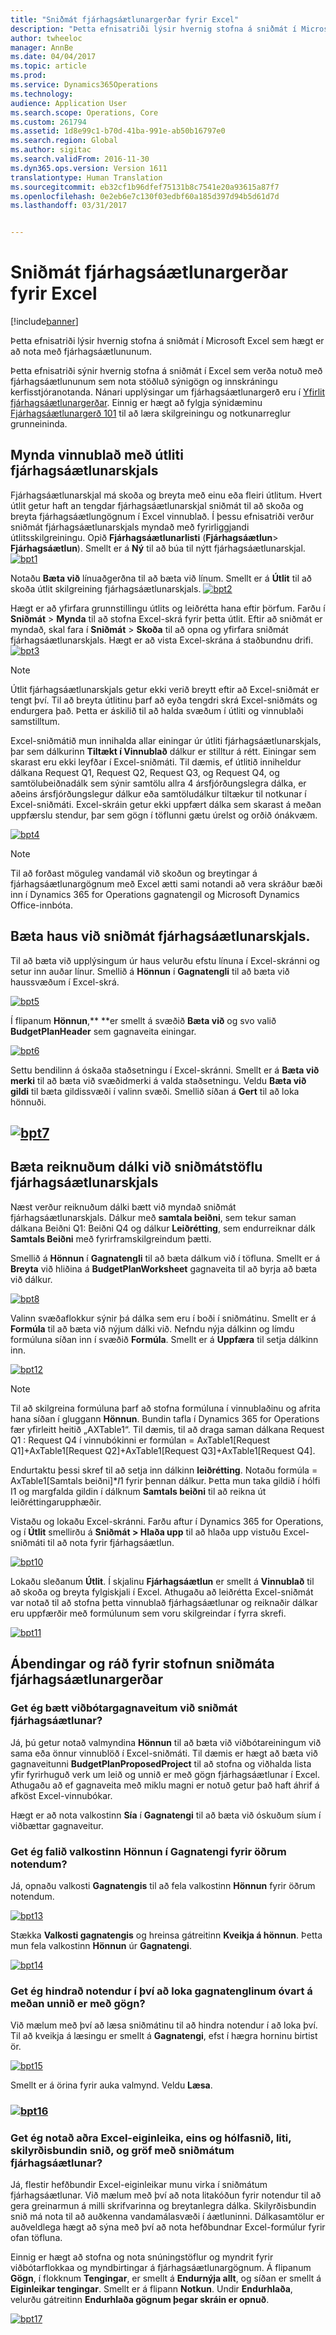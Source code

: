 ```yaml
---
title: "Sniðmát fjárhagsáætlunargerðar fyrir Excel"
description: "Þetta efnisatriði lýsir hvernig stofna á sniðmát í Microsoft Excel sem hægt er að nota með fjárhagsáætlununum."
author: twheeloc
manager: AnnBe
ms.date: 04/04/2017
ms.topic: article
ms.prod: 
ms.service: Dynamics365Operations
ms.technology: 
audience: Application User
ms.search.scope: Operations, Core
ms.custom: 261794
ms.assetid: 1d8e99c1-b70d-41ba-991e-ab50b16797e0
ms.search.region: Global
ms.author: sigitac
ms.search.validFrom: 2016-11-30
ms.dyn365.ops.version: Version 1611
translationtype: Human Translation
ms.sourcegitcommit: eb32cf1b96dfef75131b8c7541e20a93615a87f7
ms.openlocfilehash: 0e2eb6e7c130f03edbf60a185d397d94b5d61d7d
ms.lasthandoff: 03/31/2017


---
```


# <a name="budget-planning-templates-for-excel"></a>Sniðmát fjárhagsáætlunargerðar fyrir Excel

[!include[banner](../includes/banner.md)]


Þetta efnisatriði lýsir hvernig stofna á sniðmát í Microsoft Excel sem hægt er að nota með fjárhagsáætlununum.

Þetta efnisatriði sýnir hvernig stofna á sniðmát í Excel sem verða notuð með fjárhagsáætlununum sem nota stöðluð sýnigögn og innskráningu kerfisstjóranotanda. Nánari upplýsingar um fjárhagsáætlunargerð eru í [Yfirlit fjárhagsáætlunargerðar](budget-planning-overview-configuration.md). Einnig er hægt að fylgja sýnidæminu [Fjárhagsáætlunargerð 101](budget-plan.md) til að læra skilgreiningu og notkunarreglur grunneininda.

## <a name="generate-a-worksheet-using-budget-plan-document-layout"></a>Mynda vinnublað með útliti fjárhagsáætlunarskjals
Fjárhagsáætlunarskjal má skoða og breyta með einu eða fleiri útlitum. Hvert útlit getur haft an tengdar fjárhagsáætlunarskjal sniðmát til að skoða og breyta fjárhagsáætlungögnum í Excel vinnublað. Í þessu efnisatriði verður sniðmát fjárhagsáætlunarskjals myndað með fyrirliggjandi útlitsskilgreiningu. Opið **Fjárhagsáætlunarlisti** (**Fjárhagsáætlun**&gt; **Fjárhagsáætlun**). Smellt er á **Ný** til að búa til nýtt fjárhagsáætlunarskjal. [![bpt1](./media/bpt11-1024x552.png)](./media/bpt11.png) 

Notaðu **Bæta við** línuaðgerðna til að bæta við línum. Smellt er á **Útlit** til að skoða útlit skilgreining fjárhagsáætlunarskjals. 
[![bpt2](./media/bpt2-1024x274.png)](./media/bpt2.png) 

Hægt er að yfirfara grunnstillingu útlits og leiðrétta hana eftir þörfum. Farðu í **Sniðmát** &gt; **Mynda** til að stofna Excel-skrá fyrir þetta útlit. Eftir að sniðmát er myndað, skal fara í **Sniðmát** &gt; **Skoða** til að opna og yfirfara sniðmát fjárhagsáætlunarskjals. Hægt er að vista Excel-skrána á staðbundnu drifi. [![bpt3](./media/bpt3-1024x545.png)](./media/bpt3.png) 

> [!NOTE] 
> Útlit fjárhagsáætlunarskjals getur ekki verið breytt eftir að Excel-sniðmát er tengt því. Til að breyta útlitinu þarf að eyða tengdri skrá Excel-sniðmáts og endurgera það. Þetta er áskilið til að halda svæðum í útliti og vinnublaði samstilltum. 

Excel-sniðmátið mun innihalda allar einingar úr útliti fjárhagsáætlunarskjals, þar sem dálkurinn **Tiltækt í Vinnublað** dálkur er stilltur á rétt. Einingar sem skarast eru ekki leyfðar í Excel-sniðmáti. Til dæmis, ef útlitið inniheldur dálkana Request Q1, Request Q2, Request Q3, og Request Q4, og samtölubeiðnadálk sem sýnir samtölu allra 4 ársfjórðungslegra dálka, er aðeins ársfjórðungslegur dálkur eða samtöludálkur tiltækur til notkunar í Excel-sniðmáti. Excel-skráin getur ekki uppfært dálka sem skarast á meðan uppfærslu stendur, þar sem gögn í töflunni gætu úrelst og orðið ónákvæm.

[![bpt4](./media/bpt4-1024x615.png)](./media/bpt4.png)

> [!NOTE] 
> Til að forðast möguleg vandamál við skoðun og breytingar á fjárhagsáætlunargögnum með Excel ætti sami notandi að vera skráður bæði inn í Dynamics 365 for Operations gagnatengil og Microsoft Dynamics Office-innbóta.

## <a name="add-a-header-to-budget-plan-document-template"></a>Bæta haus við sniðmát fjárhagsáætlunarskjals.
Til að bæta við upplýsingum úr haus velurðu efstu línuna í Excel-skránni og setur inn auðar línur. Smellið á **Hönnun** í **Gagnatengli** til að bæta við haussvæðum í Excel-skrá.

[![bpt5](./media/bpt5-1024x615.png)](./media/bpt5.png) 

Í flipanum **Hönnun**,** **er smellt á svæðið **Bæta við** og svo valið **BudgetPlanHeader** sem gagnaveita einingar.

[![bpt6](./media/bpt6-1024x615.png)](./media/bpt6.png)

Settu bendilinn á óskaða staðsetningu í Excel-skránni. Smellt er á **Bæta við merki** til að bæta við svæðidmerki á valda staðsetningu. Veldu **Bæta við gildi** til bæta gildissvæði í valinn svæði. Smellið síðan á **Gert** til að loka hönnuði.

## <a name="bpt7mediabpt7pngmediabpt7png"></a>[![bpt7](./media/bpt7.png)](./media/bpt7.png)

<a name="add-a-calculated-column-to-budget-plan-document-template-table"></a>Bæta reiknuðum dálki við sniðmátstöflu fjárhagsáætlunarskjals
--------------------------------------------------------------

Næst verður reiknuðum dálki bætt við myndað sniðmát fjárhagsáætlunarskjals. Dálkur með **samtala beiðni**, sem tekur saman dálkana Beiðni Q1: Beiðni Q4 og dálkur **Leiðrétting**, sem endurreiknar dálk **Samtals Beiðni** með fyrirframskilgreindum þætti.

Smellið á **Hönnun** í **Gagnatengli** til að bæta dálkum við í töfluna. Smellt er á **Breyta** við hliðina á **BudgetPlanWorksheet** gagnaveita til að byrja að bæta við dálkur.

[![bpt8](./media/bpt8-1024x301.png)](./media/bpt8.png) 

Valinn svæðaflokkur sýnir þá dálka sem eru í boði í sniðmátinu. Smellt er á **Formúla** til að bæta við nýjum dálki við. Nefndu nýja dálkinn og límdu formúluna síðan inn í svæðið **Formúla**. Smellt er á **Uppfæra** til setja dálkinn inn.

[![bpt12](./media/bpt12-1024x565.png)](./media/bpt12.png)

> [!NOTE] 
> Til að skilgreina formúluna þarf að stofna formúluna í vinnublaðinu og afrita hana síðan í gluggann **Hönnun**. Bundin tafla í Dynamics 365 for Operations fær yfirleitt heitið „AXTable1“. Til dæmis, til að draga saman dálkana Request Q1 : Request Q4 í vinnubókinni er formúlan = AxTable1\[Request Q1\]+AxTable1\[Request Q2\]+AxTable1\[Request Q3\]+AxTable1\[Request Q4\].

Endurtaktu þessi skref til að setja inn dálkinn **leiðrétting**. Notaðu formúla = AxTable1\[Samtals beiðni\]\*$I$1 fyrir þennan dálkur. Þetta mun taka gildið í hólfi I1 og margfalda gildin í dálknum **Samtals beiðni** til að reikna út leiðréttingarupphæðir.

Vistaðu og lokaðu Excel-skránni. Farðu aftur í Dynamics 365 for Operations, og í **Útlit** smellirðu á  **Sniðmát &gt; Hlaða upp** til að hlaða upp vistuðu Excel-sniðmáti til að nota fyrir fjárhagsáætlun. 

[![bpt10](./media/bpt10-1024x352.png)](./media/bpt10.png) 

Lokaðu sleðanum **Útlit**. Í skjalinu **Fjárhagsáætlun** er smellt á **Vinnublað** til að skoða og breyta fylgiskjali í Excel. Athugaðu að leiðrétta Excel-sniðmát var notað til að stofna þetta vinnublað fjárhagsáætlunar og reiknaðir dálkar eru uppfærðir með formúlunum sem voru skilgreindar í fyrra skrefi. 

[![bpt11](./media/bpt111-1024x431.png)](./media/bpt111.png)

## <a name="tips--tricks-for-creating-budget-plan-templates"></a>Ábendingar og ráð fyrir stofnun sniðmáta fjárhagsáætlunargerðar
### <a name="can-i-add-and-use-additional-data-sources-to-a-budget-plan-template"></a>Get ég bætt viðbótargagnaveitum við sniðmát fjárhagsáætlunar?

Já, þú getur notað valmyndina **Hönnun** til að bæta við viðbótareiningum við sama eða önnur vinnublöð í Excel-sniðmáti. Til dæmis er hægt að bæta við gagnaveitunni **BudgetPlanProposedProject** til að stofna og viðhalda lista yfir fyrirhuguð verk um leið og unnið er með gögn fjárhagsáætlunar í Excel. Athugaðu að ef gagnaveita með miklu magni er notuð getur það haft áhrif á afköst Excel-vinnubókar. 

Hægt er að nota valkostinn **Sía** í **Gagnatengi** til að bæta við óskuðum síum í viðbættar gagnaveitur.

### <a name="can-i-hide-the-design-option-in-the-data-connector-for-other-users"></a>Get ég falið valkostinn Hönnun í Gagnatengi fyrir öðrum notendum?

Já, opnaðu valkosti **Gagnatengis** til að fela valkostinn **Hönnun** fyrir öðrum notendum.

[![bpt13](./media/bpt13-1024x565.png)](./media/bpt13.png)

Stækka **Valkosti gagnatengis** og hreinsa gátreitinn **Kveikja á hönnun**. Þetta mun fela valkostinn **Hönnun** úr **Gagnatengi**.

[![bpt14](./media/bpt14-1024x592.png)](./media/bpt14.png)

### <a name="can-i-prevent-users-from-accidently-closing-the-data-connector-while-working-with-data"></a>Get ég hindrað notendur í því að loka gagnatenglinum óvart á meðan unnið er með gögn?

Við mælum með því að læsa sniðmátinu til að hindra notendur í að loka því. Til að kveikja á læsingu er smellt á **Gagnatengi**, efst í hægra horninu birtist ör. 

[![bpt15](./media/bpt15-1024x285.png)](./media/bpt15.png) 

Smellt er á örina fyrir auka valmynd. Veldu **Læsa**.

### <a name="bpt16mediabpt16-1024x614pngmediabpt16png"></a>[![bpt16](./media/bpt16-1024x614.png)](./media/bpt16.png)

### <a name="can-i-use-other-excel-features-like-cell-formatting-colors-conditional-formatting-and-charts-with-my-budget-plan-templates"></a>Get ég notað aðra Excel-eiginleika, eins og hólfasnið, liti, skilyrðisbundin snið, og gröf með sniðmátum fjárhagsáætlunar?

Já, flestir hefðbundir Excel-eiginleikar munu virka í sniðmátum fjárhagsáætlunar. Við mælum með því að nota litakóðun fyrir notendur til að gera greinarmun á milli skrifvarinna og breytanlegra dálka. Skilyrðisbundin snið má nota til að auðkenna vandamálasvæði í áætluninni. Dálkasamtölur er auðveldlega hægt að sýna með því að nota hefðbundnar Excel-formúlur fyrir ofan töfluna.

Einnig er hægt að stofna og nota snúningstöflur og myndrit fyrir viðbótarflokkaa og myndbirtingar á fjárhagsáætlunargögnum. Á flipanum **Gögn**, í flokknum **Tengingar**, er smellt á **Endurnýja allt**, og síðan er smellt á **Eiginleikar tengingar**. Smellt er á flipann **Notkun**. Undir **Endurhlaða**, velurðu gátreitinn **Endurhlaða gögnum þegar skráin er opnuð**. 

[![bpt17](./media/bpt17-1024x614.png)](./media/bpt17.png)




